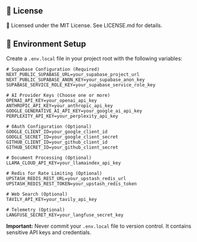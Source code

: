 ## 📜 License

🔖 Licensed under the MIT License. See LICENSE.md for details.

## 🔧 Environment Setup

Create a `.env.local` file in your project root with the following variables:

```env
# Supabase Configuration (Required)
NEXT_PUBLIC_SUPABASE_URL=your_supabase_project_url
NEXT_PUBLIC_SUPABASE_ANON_KEY=your_supabase_anon_key
SUPABASE_SERVICE_ROLE_KEY=your_supabase_service_role_key

# AI Provider Keys (Choose one or more)
OPENAI_API_KEY=your_openai_api_key
ANTHROPIC_API_KEY=your_anthropic_api_key
GOOGLE_GENERATIVE_AI_API_KEY=your_google_ai_api_key
PERPLEXITY_API_KEY=your_perplexity_api_key

# OAuth Configuration (Optional)
GOOGLE_CLIENT_ID=your_google_client_id
GOOGLE_SECRET_ID=your_google_client_secret
GITHUB_CLIENT_ID=your_github_client_id
GITHUB_SECRET_ID=your_github_client_secret

# Document Processing (Optional)
LLAMA_CLOUD_API_KEY=your_llamaindex_api_key

# Redis for Rate Limiting (Optional)
UPSTASH_REDIS_REST_URL=your_upstash_redis_url
UPSTASH_REDIS_REST_TOKEN=your_upstash_redis_token

# Web Search (Optional)
TAVILY_API_KEY=your_tavily_api_key

# Telemetry (Optional)
LANGFUSE_SECRET_KEY=your_langfuse_secret_key
```

**Important:** Never commit your `.env.local` file to version control. It contains sensitive API keys and credentials. 